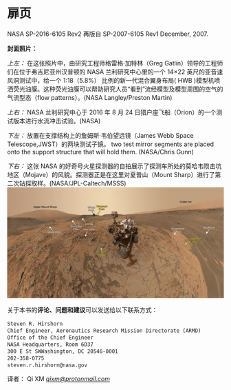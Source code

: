 # 扉页

NASA SP-2016-6105 Rev2 再版自 SP-2007-6105 Rev1  December, 2007.

**封面照片：**

*上左：*
在这张照片中，由研究工程师格雷格·加特林（Greg Gatlin）领导的工程师们在位于弗吉尼亚州汉普顿的 NASA 兰利研究中心里的一个 14×22 英尺的亚音速风洞测试中，给一个 1:18（5.8%） 比例的新一代混合翼身布局( HWB )模型机喷洒荧光油膜。这种荧光油膜可以帮助研究人员“看到”流经模型及模型周围的空气的气流型态（flow patterns）。(NASA Langley/Preston Martin)

*上右：*
NASA 兰利研究中心于 2016 年 8 月 24 日猎户座飞船（Orion）的一个测试版本进行水流冲击试验。(NASA)

 *下左：*
 放置在支撑结构上的詹姆斯·韦伯望远镜（James Webb Space Telescope,JWST）的两块测试子镜。
two test mirror segments are placed onto the support structure that will hold them. (NASA/Chris Gunn)

 *下右：*
这张 NASA 的好奇号火星探测器的自拍展示了探测车所处的莫哈韦陨击坑地区（Mojave）的风貌。探测器正是在这里对夏普山（Mount Sharp）进行了第二次钻探取样。(NASA/JPL-Caltech/MSSS)
![img](../images/6975_Curiosity-Rover-Portrait-Mars-Mojave-Selfie-pia19142-MALHI-Labeled-full2.jpg)

关于本书的**评论、问题和建议**可以发送给以下联系方式：
```
Steven R. Hirshorn
Chief Engineer, Aeronautics Research Mission Directorate (ARMD)
Office of the Chief Engineer
NASA Headquarters, Room 6D37
300 E St SWWashington, DC 20546-0001
202-358-0775
steven.r.hirshorn@nasa.gov
```
译者：
Qi XM
*qixm@protonmail.com*
